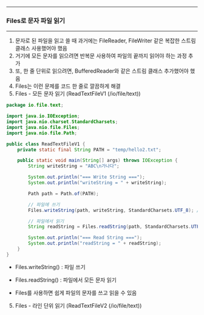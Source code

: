-----
### Files로 문자 파일 읽기
-----
1. 문자로 된 파일을 읽고 쓸 때 과거에는 FileReader, FileWriter 같은 복잡한 스트림 클래스 사용했어야 했음
2. 거기에 모든 문자를 읽으려면 반복문 사용하여 파일의 끝까지 읽어야 하는 과정 추가
3. 또, 한 줄 단위로 읽으려면, BufferedReader와 같은 스트림 클래스 추가했어야 했음
4. Files는 이런 문제를 코드 한 줄로 깔끔하게 해결
5. Files - 모든 문자 읽기 (ReadTextFileV1 (/io/file/text))
```java
package io.file.text;

import java.io.IOException;
import java.nio.charset.StandardCharsets;
import java.nio.file.Files;
import java.nio.file.Path;

public class ReadTextFileV1 {
    private static final String PATH = "temp/hello2.txt";

    public static void main(String[] args) throws IOException {
        String writeString = "ABC\n가나다";

        System.out.println("=== Write String ===");
        System.out.println("writeString = " + writeString);

        Path path = Path.of(PATH);

        // 파일에 쓰기
        Files.writeString(path, writeString, StandardCharsets.UTF_8); // Files.writeString(Path, String, Charset)

        // 파일에서 읽기
        String readString = Files.readString(path, StandardCharsets.UTF_8); // Files.readString(Path, Charset)

        System.out.println("=== Read String ===");
        System.out.println("readString = " + readString);
    }
}
```
  - Files.writeString() : 파일 쓰기
  - Files.readString() : 파일에서 모든 문자 읽기

  - Files를 사용하면 쉽게 파일의 문자를 쓰고 읽을 수 있음

5. Files - 라인 단위 읽기 (ReadTextFileV2 (/io/file/text))
```java
